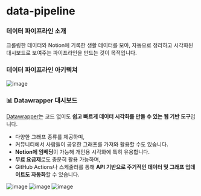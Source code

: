 # data-pipeline

### 데이터 파이프라인 소개
크롤링한 데이터와 Notion에 기록한 생활 데이터를 모아,
자동으로 정리하고 시각화된 대시보드로 보여주는 파이프라인을 만드는 것이 목적입니다.

### 데이터 파이프라인 아키텍쳐
![image](https://github.com/user-attachments/assets/ccf6804c-da18-4ed0-9c43-941c8090216a)





### 📊 Datawrapper 대시보드

[Datawrapper](https://app.datawrapper.de/)는 코드 없이도 **쉽고 빠르게 데이터 시각화를 만들 수 있는 웹 기반 도구**입니다.

- 다양한 그래프 종류를 제공하며,  
- 커뮤니티에서 사람들이 공유한 그래프를 가져와 활용할 수도 있습니다.  
- **Notion에 임베딩**이 가능해 개인용 시각화에 특히 유용합니다.  
- **무료 요금제**로도 충분히 활용 가능하며,  
- GitHub Actions나 스케줄러를 통해 **API 기반으로 주기적인 데이터 및 그래프 업데이트도 자동화**할 수 있습니다.

![image](https://github.com/user-attachments/assets/222c6114-128c-4a0d-b12f-890c8fbe5836)
![image](https://github.com/user-attachments/assets/a5f2ebec-caa8-4048-b565-8836171cde7b)
![image](https://github.com/user-attachments/assets/fda74ab9-438c-468f-9f68-af50550493fb)
